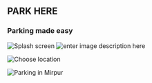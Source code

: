 ## PARK HERE

### Parking made easy

![Splash screen](https://i.imgur.com/gD84DUE.png)
![enter image description here](https://i.imgur.com/ZYvGLlo.png)

![Choose location](https://i.imgur.com/2PmbnMw.png)

![Parking in Mirpur](https://i.imgur.com/HGmqORg.png)

